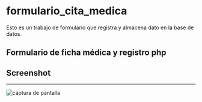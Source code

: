# formulario_cita_medica
Esto es un trabajo de formulario que registra y almacena dato en la base de datos.

## Formulario de ficha médica y registro php
## Screenshot
---
![captura de pantalla](http://imgfz.com/i/A2Qid3p.jpeg)
